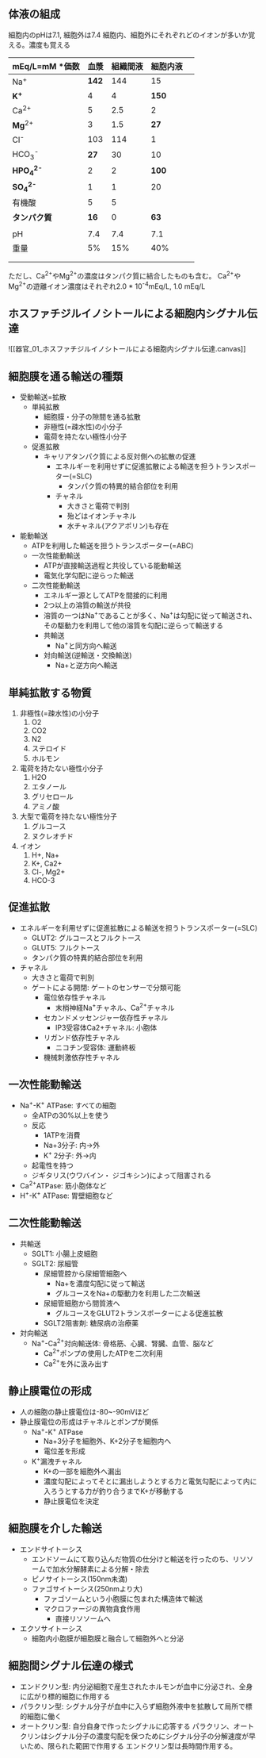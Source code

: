 ## 体液の組成
細胞内のpHは7.1, 細胞外は7.4
細胞内、細胞外にそれぞれどのイオンが多いか覚える。濃度も覚える

| mEq/L=mM *価数                        | 血漿      | 組織間液 | 細胞内液    |     |
| ----------------------------------- | ------- | ---- | ------- | --- |
| Na<sup>+</sup>                      | **142** | 144  | 15      |     |
| **K<sup>+</sup>**                   | 4       | 4    | **150** |     |
| Ca<sup>2+</sup>                     | 5       | 2.5  | 2       |     |
| **Mg**<sup>2+</sup>                 | 3       | 1.5  | **27**  |     |
| Cl<sup>-</sup>                      | 103     | 114  | 1       |     |
| HCO<sub>3</sub><sup>-</sup>         | **27**  | 30   | 10      |     |
| **HPO<sub>4</sub><sup>2-</sup>**    | 2       | 2    | **100** |     |
| **SO<sub>4</sub><sup>2-</sup>**<br> | 1       | 1    | 20      |     |
| 有機酸                                 | 5       | 5    |         |     |
| **タンパク質**                           | **16**  | 0    | **63**  |     |
|                                     |         |      |         |     |
| pH                                  | 7.4     | 7.4  | 7.1     |     |
| 重量                                  | 5%      | 15%  | 40%     |     |
|                                     |         |      |         |     |
|                                     |         |      |         |     |
ただし、Ca<sup>2+</sup>やMg<sup>2+</sup>の濃度はタンパク質に結合したものも含む。
Ca<sup>2+</sup>やMg<sup>2+</sup>の遊離イオン濃度はそれぞれ2.0 * 10<sup>-4</sup>mEq/L, 1.0 mEq/L
## ホスファチジルイノシトールによる細胞内シグナル伝達
![[器官_01_ホスファチジルイノシトールによる細胞内シグナル伝達.canvas]]
## 細胞膜を通る輸送の種類
- 受動輸送=拡散
	- 単純拡散
		- 細胞膜・分子の隙間を通る拡散
		- 非極性(=疎水性)の小分子
		- 電荷を持たない極性小分子
	- 促進拡散
		- キャリアタンパク質による反対側への拡散の促進
			- エネルギーを利用せずに促進拡散による輸送を担うトランスポーター(=SLC)
				- タンパク質の特異的結合部位を利用
			- チャネル
				- 大きさと電荷で判別
				- 殆どはイオンチャネル
				- 水チャネル(アクアポリン)も存在
- 能動輸送
	- ATPを利用した輸送を担うトランスポーター(=ABC)
	- 一次性能動輸送
		- ATPが直接輸送過程と共役している能動輸送
		- 電気化学勾配に逆らった輸送
	- 二次性能動輸送
		- エネルギー源としてATPを間接的に利用
		- 2つ以上の溶質の輸送が共役
		- 溶質の一つはNa<sup>+</sup>であることが多く、Na<sup>+</sup>は勾配に従って輸送され、その駆動力を利用して他の溶質を勾配に逆らって輸送する
		- 共輸送
			- Na<sup>+</sup>と同方向へ輸送
		- 対向輸送(逆輸送・交換輸送)
			- Na+と逆方向へ輸送
## 単純拡散する物質
1. 非極性(=疎水性)の小分子
	1. O2
	2. CO2
	3. N2
	4. ステロイド
	5. ホルモン
2. 電荷を持たない極性小分子
	1. H2O
	2. エタノール
	3. グリセロール
	4. アミノ酸
3. 大型で電荷を持たない極性分子
	1. グルコース
	2. ヌクレオチド
4. イオン
	1. H+, Na+
	2. K+, Ca2+
	3. Cl-, Mg2+
	4. HCO-3
## 促進拡散
- エネルギーを利用せずに促進拡散による輸送を担うトランスポーター(=SLC)
	- GLUT2: グルコースとフルクトース
	- GLUT5: フルクトース
	- タンパク質の特異的結合部位を利用
- チャネル
	- 大きさと電荷で判別
	- ゲートによる開閉: ゲートのセンサーで分類可能
		- 電位依存性チャネル
			- 末梢神経Na<sup>+</sup>チャネル、Ca<sup>2+</sup>チャネル
		- セカンドメッセンジャー依存性チャネル
			- IP3受容体Ca2+チャネル: 小胞体
		- リガンド依存性チャネル
			- ニコチン受容体: 運動終板
		- 機械刺激依存性チャネル
## 一次性能動輸送
- Na<sup>+</sup>-K<sup>+</sup> ATPase: すべての細胞
	- 全ATPの30%以上を使う
	- 反応
		- 1ATPを消費
		- Na+3分子: 内->外
		- K<sup>+ </sup>2分子:  外->内
	- 起電性を持つ
	- ジギタリス(ウワバイン・ ジゴキシン)によって阻害される
- Ca<sup>2+</sup>ATPase: 筋小胞体など
- H<sup>+</sup>-K<sup>+</sup> ATPase: 胃壁細胞など
## 二次性能動輸送
- 共輸送
	- SGLT1: 小腸上皮細胞
	- SGLT2: 尿細管
		- 尿細管腔から尿細管細胞へ
			- Na+を濃度勾配に従って輸送
			- グルコースをNa+の駆動力を利用した二次輸送
		- 尿細管細胞から間質液へ
			- グルコースをGLUT2トランスポーターによる促進拡散
		- SGLT2阻害剤: 糖尿病の治療薬
- 対向輸送
	- Na<sup>+</sup>-Ca<sup>2+</sup>対向輸送体: 骨格筋、心臓、腎臓、血管、脳など
		- Ca<sup>2+</sup>ポンプの使用したATPを二次利用
		- Ca<sup>2+</sup>を外に汲み出す
## 静止膜電位の形成
- 人の細胞の静止膜電位は-80~-90mVほど
- 静止膜電位の形成はチャネルとポンプが関係
	- Na<sup>+</sup>-K<sup>+</sup> ATPase
		- Na+3分子を細胞外、K+2分子を細胞内へ
		- 電位差を形成
	- K<sup>+</sup>漏洩チャネル
		- K+の一部を細胞外へ漏出
		- 濃度勾配によってそとに漏出しようとする力と電気勾配によって内に入ろうとする力が釣り合うまでK+が移動する
		- 静止膜電位を決定
## 細胞膜を介した輸送
- エンドサイトーシス
	- エンドソームにて取り込んだ物質の仕分けと輸送を行ったのち、リソソームで加水分解酵素による分解・除去
	- ピノサイトーシス(150nm未満)
	- ファゴサイトーシス(250nmより大)
		- ファゴソームという小胞膜に包まれた構造体で輸送
		- マクロファージの異物貪食作用
			- 直接リソソームへ
- エクソサイトーシス
	- 細胞内小胞膜が細胞膜と融合して細胞外へと分泌
## 細胞間シグナル伝達の様式
- エンドクリン型: 内分泌細胞で産生されたホルモンが血中に分泌され、全身に広がり標的細胞に作用する
- パラクリン型: シグナル分子が血中に入らず細胞外液中を拡散して局所で標的細胞に働く
- オートクリン型: 自分自身で作ったシグナルに応答する
パラクリン、オートクリンはシグナル分子の濃度勾配を保つためにシグナル分子の分解速度が早いため、限られた範囲で作用する
エンドクリン型は長時間作用する。
